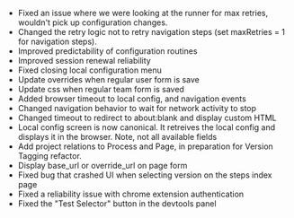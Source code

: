 * Fixed an issue where we were looking at the runner for max retries, wouldn't pick up configuration changes. 
* Changed the retry logic not to retry navigation steps (set maxRetries = 1 for navigation steps).
* Improved predictability of configuration routines
* Improved session renewal reliability
* Fixed closing local configuration menu
* Update overrides when regular user form is save
* Update css when regular team form is saved
* Added browser timeout to local config, and navigation events
* Changed navigation behavior to wait for network activity to stop
* Changed timeout to redirect to about:blank and display custom HTML
* Local config screen is now canonical. It retreives the local config and displays it in the browser. Note, not all available fields 
* Add project relations to Process and Page, in preparation for Version Tagging refactor.
* Display base_url or override_url on page form
* Fixed bug that crashed UI when selecting version on the steps index page
* Fixed a reliability issue with chrome extension authentication
* Fixed the "Test Selector" button in the devtools panel